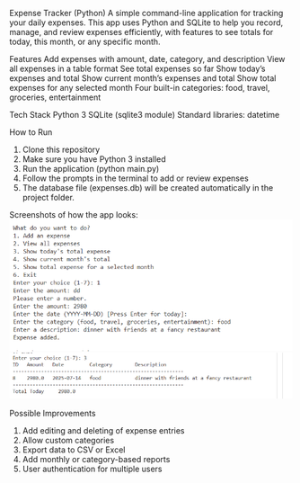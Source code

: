 Expense Tracker (Python)
A simple command-line application for tracking your daily expenses. This app uses Python and SQLite to help you record, manage, and review expenses efficiently, with features to see totals for today, this month, or any specific month.

Features
Add expenses with amount, date, category, and description
View all expenses in a table format
See total expenses so far
Show today’s expenses and total
Show current month’s expenses and total
Show total expenses for any selected month
Four built-in categories: food, travel, groceries, entertainment


Tech Stack
Python 3
SQLite (sqlite3 module)
Standard libraries: datetime

How to Run
1. Clone this repository
2. Make sure you have Python 3 installed
3. Run the application (python main.py)
4. Follow the prompts in the terminal to add or review expenses
5. The database file (expenses.db) will be created automatically in the project folder.

Screenshots of how the app looks:
![demo of expense tracker](image.png)
![demo 2 of expense tracer](image-1.png)

Possible Improvements
1. Add editing and deleting of expense entries
2. Allow custom categories
3. Export data to CSV or Excel
4. Add monthly or category-based reports
5. User authentication for multiple users




